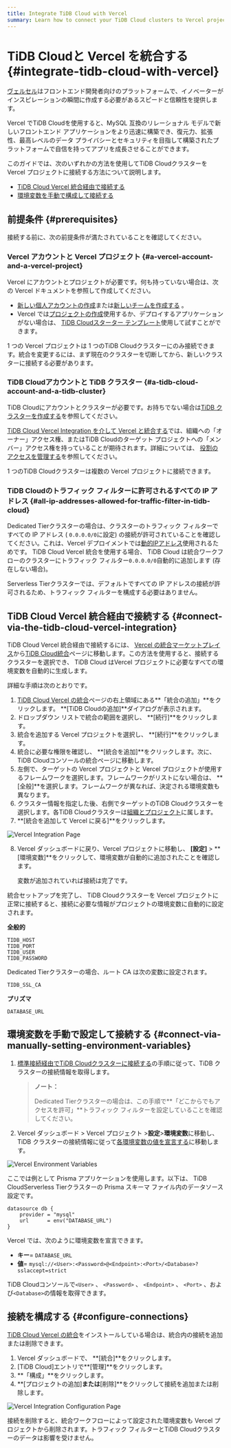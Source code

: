 ```yaml
---
title: Integrate TiDB Cloud with Vercel
summary: Learn how to connect your TiDB Cloud clusters to Vercel projects.
---
```


<!-- markdownlint-disable MD029 -->

# TiDB Cloudと Vercel を統合する {#integrate-tidb-cloud-with-vercel}

[<a href="https://vercel.com/">ヴェルセル</a>](https://vercel.com/)はフロントエンド開発者向けのプラットフォームで、イノベーターがインスピレーションの瞬間に作成する必要があるスピードと信頼性を提供します。

Vercel でTiDB Cloudを使用すると、MySQL 互換のリレーショナル モデルで新しいフロントエンド アプリケーションをより迅速に構築でき、復元力、拡張性、最高レベルのデータ プライバシーとセキュリティを目指して構築されたプラットフォームで自信を持ってアプリを成長させることができます。

このガイドでは、次のいずれかの方法を使用してTiDB Cloudクラスターを Vercel プロジェクトに接続する方法について説明します。

-   [<a href="#connect-via-the-tidb-cloud-vercel-integration">TiDB Cloud Vercel 統合経由で接続する</a>](#connect-via-the-tidb-cloud-vercel-integration)
-   [<a href="#connect-via-manually-setting-environment-variables">環境変数を手動で構成して接続する</a>](#connect-via-manually-setting-environment-variables)

## 前提条件 {#prerequisites}

接続する前に、次の前提条件が満たされていることを確認してください。

### Vercel アカウントと Vercel プロジェクト {#a-vercel-account-and-a-vercel-project}

Vercel にアカウントとプロジェクトが必要です。何も持っていない場合は、次の Vercel ドキュメントを参照して作成してください。

-   [<a href="https://vercel.com/docs/teams-and-accounts#creating-a-personal-account">新しい個人アカウントの作成</a>](https://vercel.com/docs/teams-and-accounts#creating-a-personal-account)または[<a href="https://vercel.com/docs/teams-and-accounts/create-or-join-a-team#creating-a-team">新しいチームを作成する</a>](https://vercel.com/docs/teams-and-accounts/create-or-join-a-team#creating-a-team) 。
-   Vercel では[<a href="https://vercel.com/docs/concepts/projects/overview#creating-a-project">プロジェクトの作成</a>](https://vercel.com/docs/concepts/projects/overview#creating-a-project)使用するか、デプロイするアプリケーションがない場合は、 [<a href="https://vercel.com/templates/next.js/tidb-cloud-starter">TiDB Cloudスターター テンプレート</a>](https://vercel.com/templates/next.js/tidb-cloud-starter)使用して試すことができます。

1 つの Vercel プロジェクトは 1 つのTiDB Cloudクラスターにのみ接続できます。統合を変更するには、まず現在のクラスターを切断してから、新しいクラスターに接続する必要があります。

### TiDB Cloudアカウントと TiDB クラスター {#a-tidb-cloud-account-and-a-tidb-cluster}

TiDB Cloudにアカウントとクラスターが必要です。お持ちでない場合は[<a href="/tidb-cloud/create-tidb-cluster.md">TiDB クラスターを作成する</a>](/tidb-cloud/create-tidb-cluster.md)を参照してください。

[<a href="#connect-via-the-tidb-cloud-vercel-integration">TiDB Cloud Vercel Integration を介して Vercel と統合する</a>](#connect-via-the-tidb-cloud-vercel-integration)では、組織への「オーナー」アクセス権、またはTiDB Cloudのターゲット プロジェクトへの「メンバー」アクセス権を持っていることが期待されます。詳細については、 [<a href="/tidb-cloud/manage-user-access.md#manage-role-access">役割のアクセスを管理する</a>](/tidb-cloud/manage-user-access.md#manage-role-access)を参照してください。

1 つのTiDB Cloudクラスターは複数の Vercel プロジェクトに接続できます。

### TiDB Cloudのトラフィック フィルターに許可されるすべての IP アドレス {#all-ip-addresses-allowed-for-traffic-filter-in-tidb-cloud}

Dedicated Tierクラスターの場合は、クラスターのトラフィック フィルターですべての IP アドレス ( `0.0.0.0/0`に設定) の接続が許可されていることを確認してください。これは、Vercel デプロイメントでは[<a href="https://vercel.com/guides/how-to-allowlist-deployment-ip-address">動的IPアドレス</a>](https://vercel.com/guides/how-to-allowlist-deployment-ip-address)使用されるためです。 TiDB Cloud Vercel 統合を使用する場合、 TiDB Cloud は統合ワークフローのクラスターにトラフィック フィルター`0.0.0.0/0`自動的に追加します (存在しない場合)。

Serverless Tierクラスターでは、デフォルトですべての IP アドレスの接続が許可されるため、トラフィック フィルターを構成する必要はありません。

## TiDB Cloud Vercel 統合経由で接続する {#connect-via-the-tidb-cloud-vercel-integration}

TiDB Cloud Vercel 統合経由で接続するには、 [<a href="https://vercel.com/integrations">Vercel の統合マーケットプレイス</a>](https://vercel.com/integrations)から[<a href="https://vercel.com/integrations/tidb-cloud">TiDB Cloud統合</a>](https://vercel.com/integrations/tidb-cloud)ページに移動します。この方法を使用すると、接続するクラスターを選択でき、 TiDB Cloud はVercel プロジェクトに必要なすべての環境変数を自動的に生成します。

詳細な手順は次のとおりです。

1.  [<a href="https://vercel.com/integrations/tidb-cloud">TiDB Cloud Vercel の統合</a>](https://vercel.com/integrations/tidb-cloud)ページの右上領域にある**「統合の追加」**をクリックします。 **[TiDB Cloudの追加]**ダイアログが表示されます。
2.  ドロップダウン リストで統合の範囲を選択し、 **[続行]**をクリックします。
3.  統合を追加する Vercel プロジェクトを選択し、 **[続行]**をクリックします。
4.  統合に必要な権限を確認し、 **[統合を追加]**をクリックします。次に、 TiDB Cloudコンソールの統合ページに移動します。
5.  左側で、ターゲットの Vercel プロジェクトと Vercel プロジェクトが使用するフレームワークを選択します。フレームワークがリストにない場合は、 **[全般]**を選択します。フレームワークが異なれば、決定される環境変数も異なります。
6.  クラスター情報を指定した後、右側でターゲットのTiDB Cloudクラスターを選択します。各TiDB Cloudクラスターは[<a href="/tidb-cloud/manage-user-access.md#organizations-and-projects">組織とプロジェクト</a>](/tidb-cloud/manage-user-access.md#organizations-and-projects)に属します。
7.  **[統合を追加して Vercel に戻る]**をクリックします。

![Vercel Integration Page](/media/tidb-cloud/integration-vercel-link-page.png)

8.  Vercel ダッシュボードに戻り、Vercel プロジェクトに移動し、 **[設定]** &gt; **[環境変数]**をクリックして、環境変数が自動的に追加されたことを確認します。

    変数が追加されていれば接続は完了です。

統合セットアップを完了し、 TiDB Cloudクラスターを Vercel プロジェクトに正常に接続すると、接続に必要な情報がプロジェクトの環境変数に自動的に設定されます。

**全般的**

```shell
TIDB_HOST
TIDB_PORT
TIDB_USER
TIDB_PASSWORD
```

Dedicated Tierクラスターの場合、ルート CA は次の変数に設定されます。

```
TIDB_SSL_CA
```

**プリズマ**

```
DATABASE_URL
```

## 環境変数を手動で設定して接続する {#connect-via-manually-setting-environment-variables}

1.  [<a href="/tidb-cloud/connect-via-standard-connection.md">標準接続経由でTiDB Cloudクラスターに接続する</a>](/tidb-cloud/connect-via-standard-connection.md)の手順に従って、TiDB クラスターの接続情報を取得します。

    > **ノート：**
    >
    > Dedicated Tierクラスターの場合は、この手順で**「どこからでもアクセスを許可」**トラフィック フィルターを設定していることを確認してください。

2.  Vercel ダッシュボード &gt; Vercel プロジェクト &gt;**設定**&gt;**環境変数**に移動し、TiDB クラスターの接続情報に従って[<a href="https://vercel.com/docs/concepts/projects/environment-variables#declare-an-environment-variable">各環境変数の値を宣言する</a>](https://vercel.com/docs/concepts/projects/environment-variables#declare-an-environment-variable)に移動します。

![Vercel Environment Variables](/media/tidb-cloud/integration-vercel-environment-variables.png)

ここでは例として Prisma アプリケーションを使用します。以下は、 TiDB CloudServerless Tierクラスターの Prisma スキーマ ファイル内のデータソース設定です。

```
datasource db {
    provider = "mysql"
    url      = env("DATABASE_URL")
}
```

Vercel では、次のように環境変数を宣言できます。

-   **キー**= `DATABASE_URL`
-   **値**= `mysql://<User>:<Password>@<Endpoint>:<Port>/<Database>?sslaccept=strict`

TiDB Cloudコンソールで`<User>` 、 `<Password>` 、 `<Endpoint>` 、 `<Port>` 、および`<Database>`の情報を取得できます。

## 接続を構成する {#configure-connections}

[<a href="https://vercel.com/integrations/tidb-cloud">TiDB Cloud Vercel の統合</a>](https://vercel.com/integrations/tidb-cloud)をインストールしている場合は、統合内の接続を追加または削除できます。

1.  Vercel ダッシュボードで、 **[統合]**をクリックします。
2.  [TiDB Cloud]エントリで**[管理]**をクリックします。
3.  **「構成」**をクリックします。
4.  **[プロジェクトの追加]**または**[削除]**をクリックして接続を追加または削除します。

![Vercel Integration Configuration Page](/media/tidb-cloud/integration-vercel-configuration-page.png)

接続を削除すると、統合ワークフローによって設定された環境変数も Vercel プロジェクトから削除されます。トラフィック フィルターとTiDB Cloudクラスターのデータは影響を受けません。

